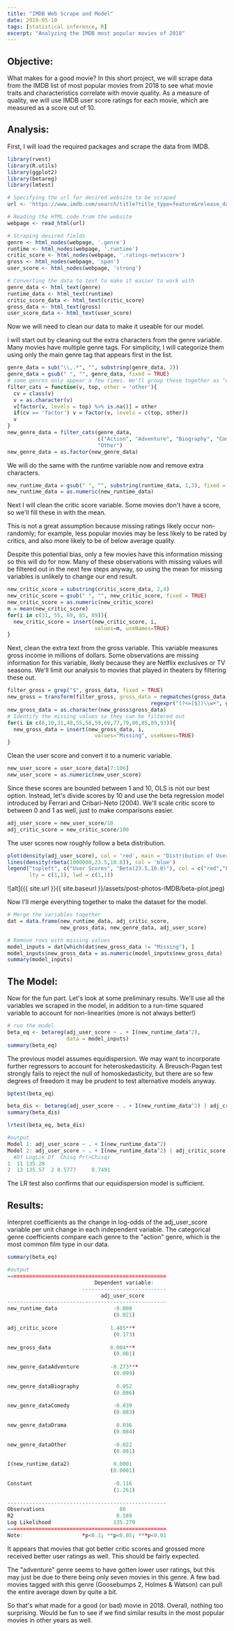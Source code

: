 ```yaml
---
title: "IMDB Web Scrape and Model"
date: 2019-05-10
tags: [statistical inference, R]
excerpt: "Analyzing the IMDB most popular movies of 2018"
---
```


## Objective:

What makes for a good movie? In this short project, we will scrape data from the IMDB list of most popular movies from 2018 to see what movie traits and characteristics correlate with movie quality. As a measure of quality, we will use IMDB user score ratings for each movie, which are measured as a score out of 10.

## Analysis:

First, I will load the required packages and scrape the data from IMDB.

```r
library(rvest)
library(R.utils)
library(ggplot2)
library(betareg)
library(lmtest)

# Specifying the url for desired website to be scraped
url <- 'https://www.imdb.com/search/title?title_type=feature&release_date=2018-01-01,2018-12-31&count=100&view=advanced'

# Reading the HTML code from the website
webpage <- read_html(url)

# Scraping desired fields
genre <- html_nodes(webpage, '.genre')
runtime <- html_nodes(webpage, '.runtime')
critic_score <- html_nodes(webpage, '.ratings-metascore')
gross <- html_nodes(webpage, 'span')
user_score <- html_nodes(webpage, 'strong')

# Converting the data to text to make it easier to work with
genre_data <- html_text(genre)
runtime_data <- html_text(runtime)
critic_score_data <- html_text(critic_score)
gross_data <- html_text(gross)
user_score_data <- html_text(user_score)
```

Now we will need to clean our data to make it useable for our model.

I will start out by cleaning out the extra characters from the genre variable. Many movies have multiple genre tags. For simplicity, I will categorize them using only the main genre tag that appears first in the list.

```r
genre_data = sub("\\,.*", "", substring(genre_data, 2))
genre_data = gsub(" ", "", genre_data, fixed = TRUE)
# some genres only appear a few times. We'll group these together as "other"
filter_cats = function(v, top, other = 'other'){
  cv = class(v)
  v = as.character(v)
  v[factor(v, levels = top) %>% is.na()] = other
  if(cv == 'factor') v = factor(v, levels = c(top, other))
  v
}
new_genre_data = filter_cats(genre_data,
                             c("Action", "Adventure", "Biography", "Comedy", "Drama"),
                             "Other")
new_genre_data = as.factor(new_genre_data)
```

We will do the same with the runtime variable now and remove extra characters.

```r
new_runtime_data = gsub(" ", "", substring(runtime_data, 1,3), fixed = TRUE)
new_runtime_data = as.numeric(new_runtime_data)
```

Next I will clean the critic score variable. Some movies don't have a score, so we'll fill these in with the mean. 

This is not a great assumption because missing ratings likely occur non-randomly; for example, less popular movies may be less likely to be rated by critics, and also more likely to be of below average quality.

Despite this potential bias, only a few movies have this information missing so this will do for now. Many of these observations with missing values will be filtered out in the next few steps anyway, so using the mean for missing variables is unlikely to change our end result.

```r
new_critic_score = substring(critic_score_data, 2,4)
new_critic_score = gsub(" ", "", new_critic_score, fixed = TRUE)
new_critic_score = as.numeric(new_critic_score)
m = mean(new_critic_score)
for(i in c(31, 55, 69, 85, 89)){
  new_critic_score = insert(new_critic_score, i,
                            values=m, useNames=TRUE)
}

```

Next, clean the extra text from the gross variable. This variable measures gross income in millions of dollars. Some observations are missing information for this variable, likely because they are Netflix exclusives or TV seasons. We'll limit our analysis to movies that played in theaters by filtering these out. 

```r
filter_gross = grep("$", gross_data, fixed = TRUE)
new_gross = transform(filter_gross, gross_data = regmatches(gross_data,
                                              regexpr("(?<=[$])\\w+", gross_data, perl = TRUE)))
new_gross_data = as.character(new_gross$gross_data)
# Identify the missing values so they can be filtered out
for(i in c(8,10,31,48,55,58,59,69,77,79,80,85,89,93)){
  new_gross_data = insert(new_gross_data, i,
                            values="Missing", useNames=TRUE)
}
```

Clean the user score and convert it to a numeric variable.

```r
new_user_score = user_score_data[7:106]
new_user_score = as.numeric(new_user_score)
```

Since these scores are bounded between 1 and 10, OLS is not our best option. Instead, let's divide scores by 10 and use the beta regression model introduced by Ferrari and Cribari-Neto (2004). We'll scale critic score to between 0 and 1 as well, just to make comparisons easier.

```r
adj_user_score = new_user_score/10
adj_critic_score = new_critic_score/100
```

The user scores now roughly follow a beta distribution.

```r
plot(density(adj_user_score), col = 'red', main = "Distribution of User Scores", xlim=c(0,1))
lines(density(rbeta(1000000,23.5,10.8)), col = 'blue')
legend("topleft", c("User Scores", "Beta(23.5,10.8)"), col = c("red","blue"),
       lty = c(1,1), lwd = c(1,1))
```
![alt]({{ site.url }}{{ site.baseurl }}/assets/post-photos-IMDB/beta-plot.jpeg)

Now I'll merge everything together to make the dataset for the model.

```r
# Merge the variables together
dat = data.frame(new_runtime_data, adj_critic_score,
                 new_gross_data, new_genre_data, adj_user_score)

# Remove rows with missing values
model_inputs = dat[which(dat$new_gross_data != "Missing"), ]
model_inputs$new_gross_data = as.numeric(model_inputs$new_gross_data)
summary(model_inputs)
```


## The Model:

Now for the fun part. Let's look at some preliminary results. We'll use all the variables we scraped in the model, in addition to a run-time squared variable to account for non-linearities (more is not always better!)

```r
# run the model
beta_eq <- betareg(adj_user_score ~ . + I(new_runtime_data^2),
                   data = model_inputs)
summary(beta_eq)
```

The previous model assumes equidispersion. We may want to incorporate further regressors to account for heteroskedasticity. A Breusch-Pagan test strongly fails to reject the null of homoskedasticity, but there are so few degrees of freedom it may be prudent to test alternative models anyway.

```r
bptest(beta_eq) 

beta_dis <- betareg(adj_user_score ~ . + I(new_runtime_data^2) | adj_critic_score + new_gross_data, data = model_inputs)
summary(beta_dis)

lrtest(beta_eq, beta_dis)
```
```r
#output
Model 1: adj_user_score ~ . + I(new_runtime_data^2)
Model 2: adj_user_score ~ . + I(new_runtime_data^2) | adj_critic_score + new_gross_data
  #Df LogLik Df  Chisq Pr(>Chisq)
1  11 135.28                     
2  13 135.57  2 0.5777     0.7491
```
The LR test also confirms that our equidispersion model is sufficient.

## Results:

Interpret coefficients as the change in log-odds of the adj_user_score variable per unit change in each independent variable. The categorical genre coefficients compare each genre to the "action" genre, which is the most common film type in our data.

```r
summary(beta_eq)
```
```r
#output
===================================================
                            Dependent variable:    
                        ---------------------------
                              adj_user_score       
---------------------------------------------------
new_runtime_data                  -0.008           
                                  (0.021)          
                                                   
adj_critic_score                 1.485***          
                                  (0.173)          
                                                   
new_gross_data                   0.004***          
                                  (0.001)          
                                                   
new_genre_dataAdventure          -0.273***         
                                  (0.099)          
                                                   
new_genre_dataBiography            0.052           
                                  (0.086)          
                                                   
new_genre_dataComedy              -0.039           
                                  (0.083)          
                                                   
new_genre_dataDrama                0.036           
                                  (0.084)          
                                                   
new_genre_dataOther               -0.022           
                                  (0.081)          
                                                   
I(new_runtime_data2)              0.0001           
                                 (0.0001)          
                                                   
Constant                          -0.116           
                                  (1.261)          
                                                   
---------------------------------------------------
Observations                        86             
R2                                 0.589           
Log Likelihood                    135.279          
===================================================
Note:                   *p<0.1; **p<0.05; ***p<0.01
```
It appears that movies that got better critic scores and grossed more received better user ratings as well. This should be fairly expected. 

The "adventure" genre seems to have gotten lower user ratings, but this may just be due to there being only seven movies in this genre. A few bad movies tagged with this genre (Goosebumps 2, Holmes & Watson) can pull the entire average down by quite a bit.

So that's what made for a good (or bad) movie in 2018. Overall, nothing too surprising. Would be fun to see if we find similar results in the most popular movies in other years as well.

